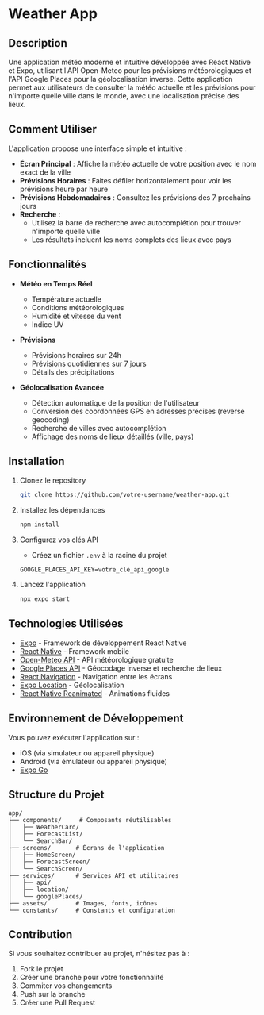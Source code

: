 # Weather App

## Description
Une application météo moderne et intuitive développée avec React Native et Expo, utilisant l'API Open-Meteo pour les prévisions météorologiques et l'API Google Places pour la géolocalisation inverse. Cette application permet aux utilisateurs de consulter la météo actuelle et les prévisions pour n'importe quelle ville dans le monde, avec une localisation précise des lieux.

## Comment Utiliser

L'application propose une interface simple et intuitive :

- **Écran Principal** : Affiche la météo actuelle de votre position avec le nom exact de la ville
- **Prévisions Horaires** : Faites défiler horizontalement pour voir les prévisions heure par heure
- **Prévisions Hebdomadaires** : Consultez les prévisions des 7 prochains jours
- **Recherche** : 
  - Utilisez la barre de recherche avec autocomplétion pour trouver n'importe quelle ville
  - Les résultats incluent les noms complets des lieux avec pays

## Fonctionnalités

- **Météo en Temps Réel**
  - Température actuelle
  - Conditions météorologiques
  - Humidité et vitesse du vent
  - Indice UV

- **Prévisions**
  - Prévisions horaires sur 24h
  - Prévisions quotidiennes sur 7 jours
  - Détails des précipitations

- **Géolocalisation Avancée**
  - Détection automatique de la position de l'utilisateur
  - Conversion des coordonnées GPS en adresses précises (reverse geocoding)
  - Recherche de villes avec autocomplétion
  - Affichage des noms de lieux détaillés (ville, pays)

## Installation

1. Clonez le repository
   ```bash
   git clone https://github.com/votre-username/weather-app.git
   ```

2. Installez les dépendances
   ```bash
   npm install
   ```

3. Configurez vos clés API
   - Créez un fichier `.env` à la racine du projet
   ```env
   GOOGLE_PLACES_API_KEY=votre_clé_api_google
   ```

4. Lancez l'application
   ```bash
   npx expo start
   ```

## Technologies Utilisées

- [Expo](https://expo.dev) - Framework de développement React Native
- [React Native](https://reactnative.dev) - Framework mobile
- [Open-Meteo API](https://open-meteo.com/) - API météorologique gratuite
- [Google Places API](https://developers.google.com/maps/documentation/places/web-service/overview) - Géocodage inverse et recherche de lieux
- [React Navigation](https://reactnavigation.org/) - Navigation entre les écrans
- [Expo Location](https://docs.expo.dev/versions/latest/sdk/location/) - Géolocalisation
- [React Native Reanimated](https://docs.swmansion.com/react-native-reanimated/) - Animations fluides

## Environnement de Développement

Vous pouvez exécuter l'application sur :
- iOS (via simulateur ou appareil physique)
- Android (via émulateur ou appareil physique)
- [Expo Go](https://expo.dev/go)

## Structure du Projet

```
app/
├── components/     # Composants réutilisables
│   ├── WeatherCard/
│   ├── ForecastList/
│   └── SearchBar/
├── screens/       # Écrans de l'application
│   ├── HomeScreen/
│   ├── ForecastScreen/
│   └── SearchScreen/
├── services/      # Services API et utilitaires
│   ├── api/
│   ├── location/
│   └── googlePlaces/
├── assets/        # Images, fonts, icônes
└── constants/     # Constants et configuration
```

## Contribution

Si vous souhaitez contribuer au projet, n'hésitez pas à :
1. Fork le projet
2. Créer une branche pour votre fonctionnalité
3. Commiter vos changements
4. Push sur la branche
5. Créer une Pull Request

